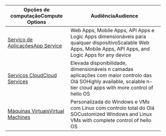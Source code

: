 
| <span data-ttu-id="41139-101">Opções de computação</span><span class="sxs-lookup"><span data-stu-id="41139-101">Compute Options</span></span> | <span data-ttu-id="41139-102">Audiência</span><span class="sxs-lookup"><span data-stu-id="41139-102">Audience</span></span> |
| --- | --- |
| <span data-ttu-id="41139-103">[Serviço de Aplicações][lnk_app]</span><span class="sxs-lookup"><span data-stu-id="41139-103">[App Service][lnk_app]</span></span> |<span data-ttu-id="41139-104">Web Apps, Mobile Apps, API Apps e Logic Apps dimensionáveis para qualquer dispositivo</span><span class="sxs-lookup"><span data-stu-id="41139-104">Scalable Web Apps, Mobile Apps, API Apps, and Logic Apps for any device</span></span> |
| <span data-ttu-id="41139-105">[Serviços Cloud][lnk_cloud]</span><span class="sxs-lookup"><span data-stu-id="41139-105">[Cloud Services][lnk_cloud]</span></span> |<span data-ttu-id="41139-106">Elevada disponibilidade, dimensionáveis n camadas aplicações com maior controlo das Olá SO</span><span class="sxs-lookup"><span data-stu-id="41139-106">Highly available, scalable n-tier cloud apps with more control of hello OS</span></span> |
| <span data-ttu-id="41139-107">[Máquinas Virtuais][lnk_vm]</span><span class="sxs-lookup"><span data-stu-id="41139-107">[Virtual Machines][lnk_vm]</span></span> |<span data-ttu-id="41139-108">Personalizada do Windows e VMs com Linux com controlo total do Olá SO</span><span class="sxs-lookup"><span data-stu-id="41139-108">Customized Windows and Linux VMs with complete control of hello OS</span></span> |

[lnk_app]: ../articles/app-service-web/app-service-web-overview.md
[lnk_vm]:../articles/virtual-machines/windows/overview.md
[lnk_cloud]: ../articles/cloud-services/cloud-services-choose-me.md